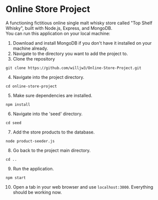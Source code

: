 # Online Store Project

A functioning fictitious online single malt whisky store called "Top Shelf Whisky", built with Node.js, Express, and MongoDB.<br>
You can run this application on your local machine:
1. Download and install MongoDB if you don't have it installed on your machine already.
2. Navigate to the directory you want to add the project to.
3. Clone the repository 
```
git clone https://github.com/willjw3/Online-Store-Project.git
```
4. Navigate into the project directory. 
```
cd online-store-project
```
5. Make sure dependencies are installed.
```
npm install
```
6. Navigate into the 'seed' directory.
```
cd seed
```
7. Add the store products to the database.
```
node product-seeder.js
```
8. Go back to the project main directory.
```
cd ..
```
9. Run the application.
```
npm start
```
10. Open a tab in your web browser and use `localhost:3000`.
Everything should be working now.
